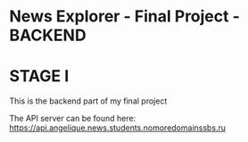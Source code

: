 # News Explorer - Final Project - BACKEND
# STAGE I  
This is the backend part of my final project

The API server can be found here:
https://api.angelique.news.students.nomoredomainssbs.ru
